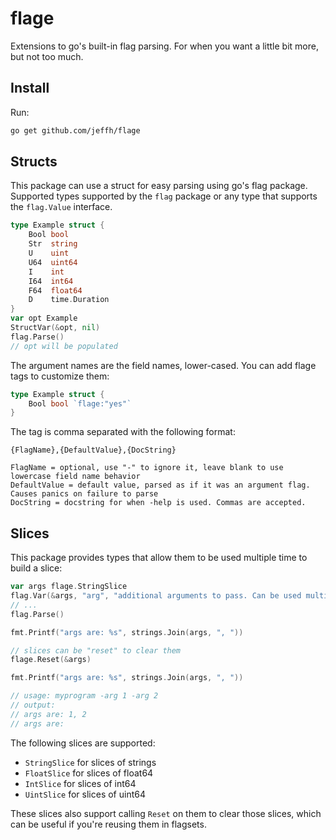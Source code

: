flage
======

Extensions to go's built-in flag parsing. For when you want a little bit more, but not too much.

Install
-------

Run:

```bash
go get github.com/jeffh/flage
```

Structs
-------

This package can use a struct for easy parsing using go's flag package. Supported types supported
by the `flag` package or any type that supports the `flag.Value` interface.

```go
type Example struct {
    Bool bool
    Str  string
    U    uint
    U64  uint64
    I    int
    I64  int64
    F64  float64
    D    time.Duration
}
var opt Example
StructVar(&opt, nil)
flag.Parse()
// opt will be populated
```

The argument names are the field names, lower-cased. You can add flage tags to customize them:

```go
type Example struct {
    Bool bool `flage:"yes"`
}
```

The tag is comma separated with the following format:

```
{FlagName},{DefaultValue},{DocString}

FlagName = optional, use "-" to ignore it, leave blank to use lowercase field name behavior
DefaultValue = default value, parsed as if it was an argument flag. Causes panics on failure to parse
DocString = docstring for when -help is used. Commas are accepted.
```



Slices
------

This package provides types that allow them to be used multiple time to build a slice:

```go
var args flage.StringSlice
flag.Var(&args, "arg", "additional arguments to pass. Can be used multiple times")
// ...
flag.Parse()

fmt.Printf("args are: %s", strings.Join(args, ", "))

// slices can be "reset" to clear them
flage.Reset(&args)

fmt.Printf("args are: %s", strings.Join(args, ", "))

// usage: myprogram -arg 1 -arg 2
// output:
// args are: 1, 2
// args are:
```

The following slices are supported:

 - `StringSlice` for slices of strings
 - `FloatSlice` for slices of float64
 - `IntSlice` for slices of int64
 - `UintSlice` for slices of uint64

These slices also support calling `Reset` on them to clear those slices, which can be useful
if you're reusing them in flagsets.
